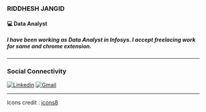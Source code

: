 ### RIDDHESH JANGID
#### :computer: Data Analyst
##### I have been working as Data Analyst in Infosys. I accept freelacing work for same and chrome extension. 
<hr/>
 


### Social Connectivity
[![Linkedin](https://raw.githubusercontent.com/snakode/snakode/master/linkedin.png)](https://www.linkedin.com/in/riddhesh-jangid-27b90814a/) [![Gmail](https://raw.githubusercontent.com/snakode/snakode/master/gmail.png)](mailto:riddhesh710@gmail.com)

___
Icons credit : [icons8](https://icons8.com/)
